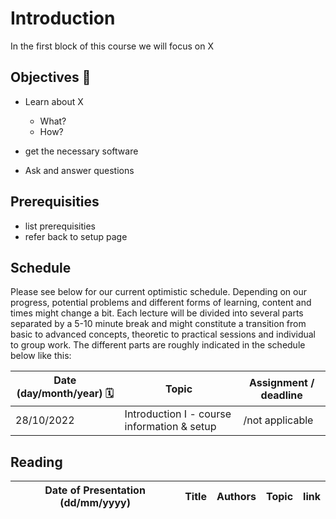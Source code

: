 # Introduction 

In the first block of this course we will focus on X

## Objectives 📍
- Learn about X
    - What?
    - How?
 
- get the necessary software  
- Ask and answer questions

## Prerequisities

- list prerequisities
- refer back to setup page

## Schedule

Please see below for our current optimistic schedule. Depending on our progress, potential problems and different forms of learning, content and times might change a bit. Each lecture will be divided into several parts separated by a 5-10 minute break and might constitute a transition from basic to advanced concepts, theoretic to practical sessions and individual to group work. The different parts are roughly indicated in the schedule below like this:



| Date (day/month/year) 🗓         | Topic   | Assignment / deadline |
|--------------|-----------|------------|
| 28/10/2022 | Introduction I - course information & setup  | /not applicable |

## Reading

| Date of Presentation (dd/mm/yyyy) | Title | Authors | Topic | link |
|-----------------------------------|-------|---------|-------|------|
